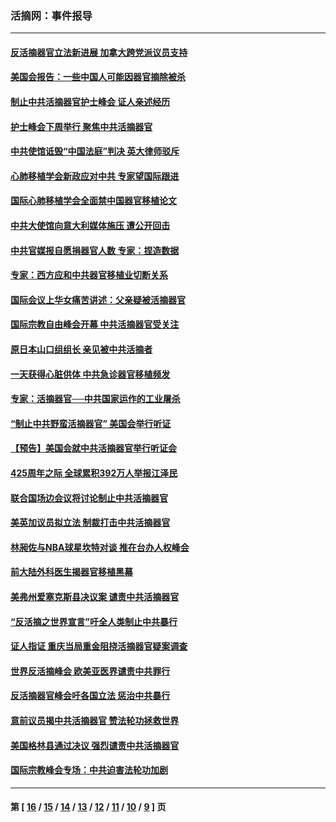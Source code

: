 ### 活摘网：事件报导
---
#### [反活摘器官立法新进展 加拿大跨党派议员支持](../../pages/nf5877/n13876061.md?12100430) 
#### [美国会报告：一些中国人可能因器官摘除被杀](../../pages/nf5877/n13867964.md?12100430) 
#### [制止中共活摘器官护士峰会 证人亲述经历](../../pages/nf5877/n13859007.md?12100430) 
#### [护士峰会下周举行 聚焦中共活摘器官](../../pages/nf5877/n13855418.md?12100430) 
#### [中共使馆诋毁“中国法庭”判决 英大律师驳斥](../../pages/nf5877/n13833945.md?12100430) 
#### [心肺移植学会新政应对中共 专家望国际跟进](../../pages/nf5877/n13829043.md?12100430) 
#### [国际心肺移植学会全面禁中国器官移植论文](../../pages/nf5877/n13827785.md?12100430) 
#### [中共大使馆向意大利媒体施压 遭公开回击](../../pages/nf5877/n13826038.md?12100430) 
#### [中共官媒报自愿捐器官人数 专家：捏造数据](../../pages/nf5877/n13814130.md?12100430) 
#### [专家：西方应和中共器官移植业切断关系](../../pages/nf5877/n13772828.md?12100430) 
#### [国际会议上华女痛苦讲述：父亲疑被活摘器官](../../pages/nf5877/n13771583.md?12100430) 
#### [国际宗教自由峰会开幕 中共活摘器官受关注](../../pages/nf5877/n13769995.md?12100430) 
#### [原日本山口组组长 亲见被中共活摘者](../../pages/nf5877/n13767360.md?12100430) 
#### [一天获得心脏供体 中共急诊器官移植频发](../../pages/nf5877/n13764689.md?12100430) 
#### [专家：活摘器官──中共国家运作的工业屠杀](../../pages/nf5877/n13761178.md?12100430) 
#### [“制止中共野蛮活摘器官” 美国会举行听证](../../pages/nf5877/n13735831.md?12100430) 
#### [【预告】美国会就中共活摘器官举行听证会](../../pages/nf5877/n13732843.md?12100430) 
#### [425周年之际 全球累积392万人举报江泽民](../../pages/nf5877/n13719232.md?12100430) 
#### [联合国场边会议将讨论制止中共活摘器官](../../pages/nf5877/n13656361.md?12100430) 
#### [美英加议员拟立法 制裁打击中共活摘器官](../../pages/nf5877/n13430251.md?12100430) 
#### [林昶佐与NBA球星坎特对谈 推在台办人权峰会](../../pages/nf5877/n13414467.md?12100430) 
#### [前大陆外科医生揭器官移植黑幕](../../pages/nf5877/n13401416.md?12100430) 
#### [美弗州爱塞克斯县决议案 谴责中共活摘器官](../../pages/nf5877/n13320919.md?12100430) 
#### [“反活摘之世界宣言”吁全人类制止中共暴行](../../pages/nf5877/n13259730.md?12100430) 
#### [证人指证 重庆当局重金阻挠活摘器官疑案调查](../../pages/nf5877/n13259127.md?12100430) 
#### [世界反活摘峰会 欧美亚医界谴责中共罪行](../../pages/nf5877/n13253550.md?12100430) 
#### [反活摘器官峰会吁各国立法 惩治中共暴行](../../pages/nf5877/n13245052.md?12100430) 
#### [意前议员揭中共活摘器官 赞法轮功拯救世界](../../pages/nf5877/n13203445.md?12100430) 
#### [美国格林县通过决议 强烈谴责中共活摘器官](../../pages/nf5877/n13119367.md?12100430) 
#### [国际宗教峰会专场：中共迫害法轮功加剧](../../pages/nf5877/n13088279.md?12100430) 

---
#### 第 [ [16](./16.md?12100430) / [15](./15.md?12100430) / [14](./14.md?12100430) / [13](./13.md?12100430) / [12](./12.md?12100430) / [11](./11.md?12100430) / [10](./10.md?12100430) / [9](./9.md?12100430) ] 页

